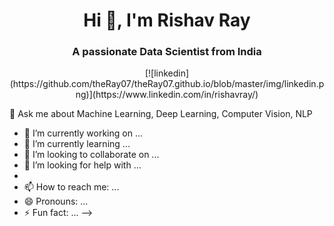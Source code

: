 <h1 align="center"> Hi 👋, I'm Rishav Ray</h1>
<h3 align="center">A passionate Data Scientist from India</h3>
<p align="center">[![linkedin](https://github.com/theRay07/theRay07.github.io/blob/master/img/linkedin.png)](https://www.linkedin.com/in/rishavray/)</p>
💬 Ask me about Machine Learning, Deep Learning, Computer Vision, NLP


- 🔭 I’m currently working on ...
- 🌱 I’m currently learning ...
- 👯 I’m looking to collaborate on ...
- 🤔 I’m looking for help with ...
- 
- 📫 How to reach me: ...
- 😄 Pronouns: ...
- ⚡ Fun fact: ...
-->
